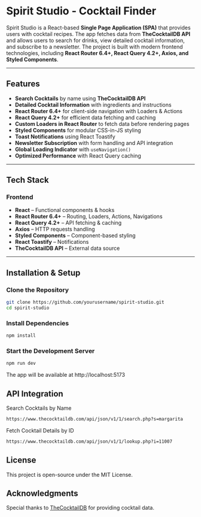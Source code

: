 # Spirit Studio - Cocktail Finder

Spirit Studio is a React-based **Single Page Application (SPA)** that provides users with cocktail recipes. The app fetches data from **TheCocktailDB API** and allows users to search for drinks, view detailed cocktail information, and subscribe to a newsletter. The project is built with modern frontend technologies, including **React Router 6.4+, React Query 4.2+, Axios, and Styled Components**.

---

## Features

- **Search Cocktails** by name using **TheCocktailDB API**
- **Detailed Cocktail Information** with ingredients and instructions
- **React Router 6.4+** for client-side navigation with Loaders & Actions
- **React Query 4.2+** for efficient data fetching and caching
- **Custom Loaders in React Router** to fetch data before rendering pages
- **Styled Components** for modular CSS-in-JS styling
- **Toast Notifications** using React Toastify
- **Newsletter Subscription** with form handling and API integration
- **Global Loading Indicator** with `useNavigation()`
- **Optimized Performance** with React Query caching

---

## Tech Stack

### Frontend

- **React** – Functional components & hooks
- **React Router 6.4+** – Routing, Loaders, Actions, Navigations
- **React Query 4.2+** – API fetching & caching
- **Axios** – HTTP requests handling
- **Styled Components** – Component-based styling
- **React Toastify** – Notifications
- **TheCocktailDB API** – External data source

---

## Installation & Setup

### Clone the Repository

```sh
git clone https://github.com/yourusername/spirit-studio.git
cd spirit-studio
```

### Install Dependencies

```sh
npm install
```

### Start the Development Server

```sh
npm run dev
```

The app will be available at http://localhost:5173

## API Integration

Search Cocktails by Name

```sh
https://www.thecocktaildb.com/api/json/v1/1/search.php?s=margarita
```

Fetch Cocktail Details by ID

```sh
https://www.thecocktaildb.com/api/json/v1/1/lookup.php?i=11007
```

## License

This project is open-source under the MIT License.

## Acknowledgments

Special thanks to [TheCocktailDB](https://www.thecocktaildb.com/) for providing cocktail data.
